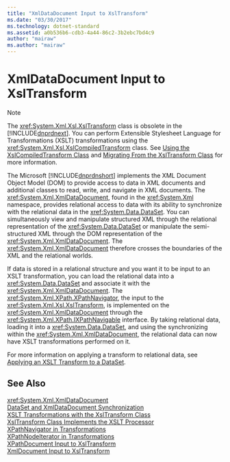 ```yaml
---
title: "XmlDataDocument Input to XslTransform"
ms.date: "03/30/2017"
ms.technology: dotnet-standard
ms.assetid: a0b536b6-cdb3-4a44-86c2-3b2ebc7bd4c9
author: "mairaw"
ms.author: "mairaw"
---
```

# XmlDataDocument Input to XslTransform
> [!NOTE]
>  The <xref:System.Xml.Xsl.XslTransform> class is obsolete in the [!INCLUDE[dnprdnext](../../../../includes/dnprdnext-md.md)]. You can perform Extensible Stylesheet Language for Transformations (XSLT) transformations using the <xref:System.Xml.Xsl.XslCompiledTransform> class. See [Using the XslCompiledTransform Class](../../../../docs/standard/data/xml/using-the-xslcompiledtransform-class.md) and [Migrating From the XslTransform Class](../../../../docs/standard/data/xml/migrating-from-the-xsltransform-class.md) for more information.  
  
 The Microsoft [!INCLUDE[dnprdnshort](../../../../includes/dnprdnshort-md.md)] implements the XML Document Object Model (DOM) to provide access to data in XML documents and additional classes to read, write, and navigate in XML documents. The <xref:System.Xml.XmlDataDocument>, found in the <xref:System.Xml> namespace, provides relational access to data with its ability to synchronize with the relational data in the <xref:System.Data.DataSet>. You can simultaneously view and manipulate structured XML through the relational representation of the <xref:System.Data.DataSet> or manipulate the semi-structured XML through the DOM representation of the <xref:System.Xml.XmlDataDocument>. The <xref:System.Xml.XmlDataDocument> therefore crosses the boundaries of the XML and the relational worlds.  
  
 If data is stored in a relational structure and you want it to be input to an XSLT transformation, you can load the relational data into a <xref:System.Data.DataSet> and associate it with the <xref:System.Xml.XmlDataDocument>. The <xref:System.Xml.XPath.XPathNavigator>, the input to the <xref:System.Xml.Xsl.XslTransform>, is implemented on the <xref:System.Xml.XmlDataDocument> through the <xref:System.Xml.XPath.IXPathNavigable> interface. By taking relational data, loading it into a <xref:System.Data.DataSet>, and using the synchronizing within the <xref:System.Xml.XmlDataDocument>, the relational data can now have XSLT transformations performed on it.  
  
 For more information on applying a transform to relational data, see [Applying an XSLT Transform to a DataSet](../../../../docs/framework/data/adonet/dataset-datatable-dataview/applying-an-xslt-transform-to-a-dataset.md).  
  
## See Also  
 <xref:System.Xml.XmlDataDocument>  
 [DataSet and XmlDataDocument Synchronization](../../../../docs/framework/data/adonet/dataset-datatable-dataview/dataset-and-xmldatadocument-synchronization.md)  
 [XSLT Transformations with the XslTransform Class](../../../../docs/standard/data/xml/xslt-transformations-with-the-xsltransform-class.md)  
 [XslTransform Class Implements the XSLT Processor](../../../../docs/standard/data/xml/xsltransform-class-implements-the-xslt-processor.md)  
 [XPathNavigator in Transformations](../../../../docs/standard/data/xml/xpathnavigator-in-transformations.md)  
 [XPathNodeIterator in Transformations](../../../../docs/standard/data/xml/xpathnodeiterator-in-transformations.md)  
 [XPathDocument Input to XslTransform](../../../../docs/standard/data/xml/xpathdocument-input-to-xsltransform.md)  
 [XmlDocument Input to XslTransform](../../../../docs/standard/data/xml/xmldocument-input-to-xsltransform.md)
